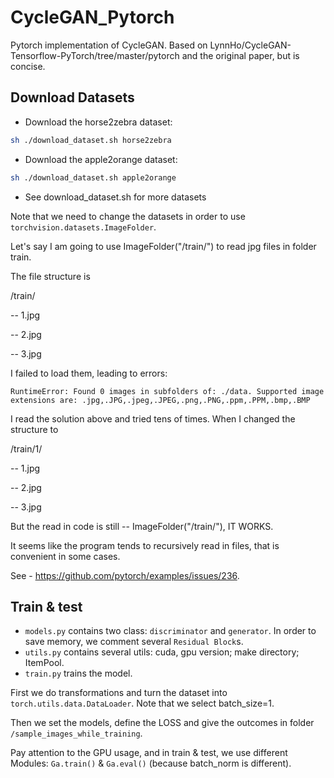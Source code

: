 # CycleGAN_Pytorch
Pytorch implementation of CycleGAN.
Based on LynnHo/CycleGAN-Tensorflow-PyTorch/tree/master/pytorch and the original paper, but is concise.

## Download Datasets
- Download the horse2zebra dataset:
```bash
sh ./download_dataset.sh horse2zebra
```
- Download the apple2orange dataset:
```bash
sh ./download_dataset.sh apple2orange
```
- See download_dataset.sh for more datasets

Note that we need to change the datasets in order to use `torchvision.datasets.ImageFolder`. 

Let's say I am going to use ImageFolder("/train/") to read jpg files in folder train.

The file structure is

/train/

-- 1.jpg

-- 2.jpg

-- 3.jpg

I failed to load them, leading to errors:

`RuntimeError: Found 0 images in subfolders of: ./data. Supported image extensions are: .jpg,.JPG,.jpeg,.JPEG,.png,.PNG,.ppm,.PPM,.bmp,.BMP`


I read the solution above and tried tens of times. When I changed the structure to

/train/1/

-- 1.jpg

-- 2.jpg

-- 3.jpg

But the read in code is still -- ImageFolder("/train/"), IT WORKS.

It seems like the program tends to recursively read in files, that is convenient in some cases.

See - https://github.com/pytorch/examples/issues/236.

## Train & test
- `models.py` contains two class: `discriminator` and `generator`. In order to save memory, we comment several `Residual Block`s.
- `utils.py` contains several utils: cuda, gpu version; make directory; ItemPool.
- `train.py` trains the model.

First we do transformations and turn the dataset into `torch.utils.data.DataLoader`. Note that we select batch_size=1.

Then we set the models, define the LOSS and give the outcomes in folder `/sample_images_while_training`.

Pay attention to the GPU usage, and in train & test, we use different Modules:  `Ga.train()` & `Ga.eval()` (because batch_norm is different).
